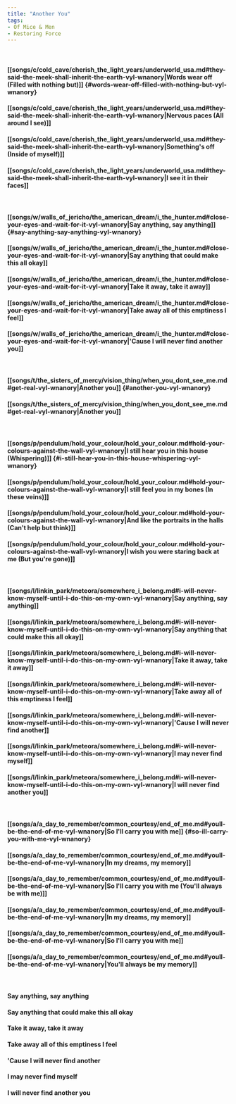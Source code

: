 ```yaml
---
title: "Another You"
tags:
- Of Mice & Men
- Restoring Force
---
```

&nbsp;
#### [[songs/c/cold_cave/cherish_the_light_years/underworld_usa.md#they-said-the-meek-shall-inherit-the-earth-vyl-wnanory|Words wear off (Filled with nothing but)]] {#words-wear-off-filled-with-nothing-but-vyl-wnanory}
#### [[songs/c/cold_cave/cherish_the_light_years/underworld_usa.md#they-said-the-meek-shall-inherit-the-earth-vyl-wnanory|Nervous paces (All around I see)]]
#### [[songs/c/cold_cave/cherish_the_light_years/underworld_usa.md#they-said-the-meek-shall-inherit-the-earth-vyl-wnanory|Something's off (Inside of myself)]]
#### [[songs/c/cold_cave/cherish_the_light_years/underworld_usa.md#they-said-the-meek-shall-inherit-the-earth-vyl-wnanory|I see it in their faces]]
&nbsp;
#### [[songs/w/walls_of_jericho/the_american_dream/i_the_hunter.md#close-your-eyes-and-wait-for-it-vyl-wnanory|Say anything, say anything]] {#say-anything-say-anything-vyl-wnanory}
#### [[songs/w/walls_of_jericho/the_american_dream/i_the_hunter.md#close-your-eyes-and-wait-for-it-vyl-wnanory|Say anything that could make this all okay]]
#### [[songs/w/walls_of_jericho/the_american_dream/i_the_hunter.md#close-your-eyes-and-wait-for-it-vyl-wnanory|Take it away, take it away]]
#### [[songs/w/walls_of_jericho/the_american_dream/i_the_hunter.md#close-your-eyes-and-wait-for-it-vyl-wnanory|Take away all of this emptiness I feel]]
#### [[songs/w/walls_of_jericho/the_american_dream/i_the_hunter.md#close-your-eyes-and-wait-for-it-vyl-wnanory|'Cause I will never find another you]]
&nbsp;
#### [[songs/t/the_sisters_of_mercy/vision_thing/when_you_dont_see_me.md#get-real-vyl-wnanory|Another you]] {#another-you-vyl-wnanory}
#### [[songs/t/the_sisters_of_mercy/vision_thing/when_you_dont_see_me.md#get-real-vyl-wnanory|Another you]]
&nbsp;
#### [[songs/p/pendulum/hold_your_colour/hold_your_colour.md#hold-your-colours-against-the-wall-vyl-wnanory|I still hear you in this house (Whispering)]] {#i-still-hear-you-in-this-house-whispering-vyl-wnanory}
#### [[songs/p/pendulum/hold_your_colour/hold_your_colour.md#hold-your-colours-against-the-wall-vyl-wnanory|I still feel you in my bones (In these veins)]]
#### [[songs/p/pendulum/hold_your_colour/hold_your_colour.md#hold-your-colours-against-the-wall-vyl-wnanory|And like the portraits in the halls (Can't help but think)]]
#### [[songs/p/pendulum/hold_your_colour/hold_your_colour.md#hold-your-colours-against-the-wall-vyl-wnanory|I wish you were staring back at me (But you're gone)]]
&nbsp;
#### [[songs/l/linkin_park/meteora/somewhere_i_belong.md#i-will-never-know-myself-until-i-do-this-on-my-own-vyl-wnanory|Say anything, say anything]]
#### [[songs/l/linkin_park/meteora/somewhere_i_belong.md#i-will-never-know-myself-until-i-do-this-on-my-own-vyl-wnanory|Say anything that could make this all okay]]
#### [[songs/l/linkin_park/meteora/somewhere_i_belong.md#i-will-never-know-myself-until-i-do-this-on-my-own-vyl-wnanory|Take it away, take it away]]
#### [[songs/l/linkin_park/meteora/somewhere_i_belong.md#i-will-never-know-myself-until-i-do-this-on-my-own-vyl-wnanory|Take away all of this emptiness I feel]]
#### [[songs/l/linkin_park/meteora/somewhere_i_belong.md#i-will-never-know-myself-until-i-do-this-on-my-own-vyl-wnanory|'Cause I will never find another]]
#### [[songs/l/linkin_park/meteora/somewhere_i_belong.md#i-will-never-know-myself-until-i-do-this-on-my-own-vyl-wnanory|I may never find myself]]
#### [[songs/l/linkin_park/meteora/somewhere_i_belong.md#i-will-never-know-myself-until-i-do-this-on-my-own-vyl-wnanory|I will never find another you]]
&nbsp;
#### [[songs/a/a_day_to_remember/common_courtesy/end_of_me.md#youll-be-the-end-of-me-vyl-wnanory|So I'll carry you with me]] {#so-ill-carry-you-with-me-vyl-wnanory}
#### [[songs/a/a_day_to_remember/common_courtesy/end_of_me.md#youll-be-the-end-of-me-vyl-wnanory|In my dreams, my memory]]
#### [[songs/a/a_day_to_remember/common_courtesy/end_of_me.md#youll-be-the-end-of-me-vyl-wnanory|So I'll carry you with me (You'll always be with me)]]
#### [[songs/a/a_day_to_remember/common_courtesy/end_of_me.md#youll-be-the-end-of-me-vyl-wnanory|In my dreams, my memory]]
#### [[songs/a/a_day_to_remember/common_courtesy/end_of_me.md#youll-be-the-end-of-me-vyl-wnanory|So I'll carry you with me]]
#### [[songs/a/a_day_to_remember/common_courtesy/end_of_me.md#youll-be-the-end-of-me-vyl-wnanory|You'll always be my memory]]
&nbsp;
#### Say anything, say anything
#### Say anything that could make this all okay
#### Take it away, take it away
#### Take away all of this emptiness I feel
#### 'Cause I will never find another
#### I may never find myself
#### I will never find another you
